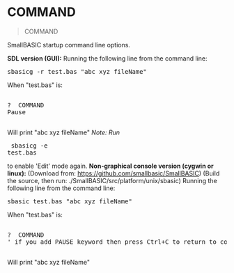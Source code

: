 # COMMAND

> COMMAND

SmallBASIC startup command line options.


<strong>SDL version (GUI):</strong>
Running the following line from the command line:
<pre>
sbasicg -r test.bas "abc xyz fileName"
</pre>

When "test.bas" is:
<pre>

?  COMMAND
Pause

</pre>

Will print "abc xyz fileName"
<cite>Note: Run <pre>
sbasicg -e test.bas
</pre>
 to enable 'Edit' mode again.</cite>
<strong>Non-graphical console version (cygwin or linux):</strong>
(Download from: https://github.com/smallbasic/SmallBASIC)
(Build the source, then run: ./SmallBASIC/src/platform/unix/sbasic)
Running the following line from the command line:
<pre>
sbasic test.bas "abc xyz fileName"
</pre>

When "test.bas" is:
<pre>

?  COMMAND
' if you add PAUSE keyword then press Ctrl+C to return to command prompt.

</pre>

Will print "abc xyz fileName"
